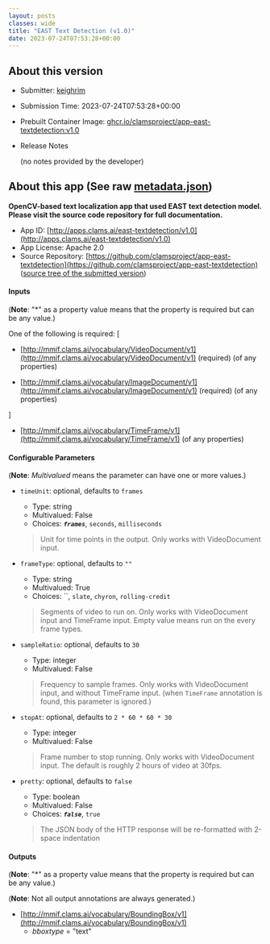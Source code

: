 ```yaml
---
layout: posts
classes: wide
title: "EAST Text Detection (v1.0)"
date: 2023-07-24T07:53:28+00:00
---
```

## About this version

- Submitter: [keighrim](https://github.com/keighrim)
- Submission Time: 2023-07-24T07:53:28+00:00
- Prebuilt Container Image: [ghcr.io/clamsproject/app-east-textdetection:v1.0](https://github.com/clamsproject/app-east-textdetection/pkgs/container/app-east-textdetection/v1.0)
- Release Notes

    (no notes provided by the developer)

## About this app (See raw [metadata.json](metadata.json))

**OpenCV-based text localization app that used EAST text detection model. Please visit the source code repository for full documentation.**

- App ID: [http://apps.clams.ai/east-textdetection/v1.0](http://apps.clams.ai/east-textdetection/v1.0)
- App License: Apache 2.0
- Source Repository: [https://github.com/clamsproject/app-east-textdetection](https://github.com/clamsproject/app-east-textdetection) ([source tree of the submitted version](https://github.com/clamsproject/app-east-textdetection/tree/v1.0))


#### Inputs
(**Note**: "*" as a property value means that the property is required but can be any value.)

One of the following is required: [
- [http://mmif.clams.ai/vocabulary/VideoDocument/v1](http://mmif.clams.ai/vocabulary/VideoDocument/v1) (required)
(of any properties)

- [http://mmif.clams.ai/vocabulary/ImageDocument/v1](http://mmif.clams.ai/vocabulary/ImageDocument/v1) (required)
(of any properties)



]
- [http://mmif.clams.ai/vocabulary/TimeFrame/v1](http://mmif.clams.ai/vocabulary/TimeFrame/v1)
(of any properties)



#### Configurable Parameters
(**Note**: _Multivalued_ means the parameter can have one or more values.)

- `timeUnit`: optional, defaults to `frames`

    - Type: string
    - Multivalued: False
    - Choices: **_`frames`_**, `seconds`, `milliseconds`


    > Unit for time points in the output. Only works with VideoDocument input.
- `frameType`: optional, defaults to `""`

    - Type: string
    - Multivalued: True
    - Choices: ``, `slate`, `chyron`, `rolling-credit`


    > Segments of video to run on. Only works with VideoDocument input and TimeFrame input. Empty value means run on the every frame types.
- `sampleRatio`: optional, defaults to `30`

    - Type: integer
    - Multivalued: False


    > Frequency to sample frames. Only works with VideoDocument input, and without TimeFrame input. (when `TimeFrame` annotation is found, this parameter is ignored.)
- `stopAt`: optional, defaults to `2 * 60 * 60 * 30`

    - Type: integer
    - Multivalued: False


    > Frame number to stop running. Only works with VideoDocument input. The default is roughly 2 hours of video at 30fps.
- `pretty`: optional, defaults to `false`

    - Type: boolean
    - Multivalued: False
    - Choices: **_`false`_**, `true`


    > The JSON body of the HTTP response will be re-formatted with 2-space indentation


#### Outputs
(**Note**: "*" as a property value means that the property is required but can be any value.)

(**Note**: Not all output annotations are always generated.)

- [http://mmif.clams.ai/vocabulary/BoundingBox/v1](http://mmif.clams.ai/vocabulary/BoundingBox/v1)
    - _bboxtype_ = "text"

